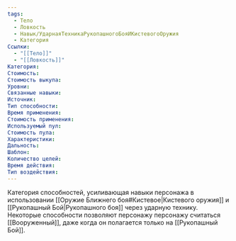 ```yaml
---
tags:
  - Тело
  - Ловкость
  - Навык/УдарнаяТехникаРукопашногоБояИКистевогоОружия
  - Категория
Ссылки:
  - "[[Тело]]"
  - "[[Ловкость]]"
Категория: 
Стоимость:
Стоимость выкупа:
Уровни:
Связанные навыки:
Источник:
Тип способности:
Время применения:
Стоимость применения:
Используемый пул:
Стоимость пула:
Характеристики:
Дальность:
Шаблон:
Количество целей:
Время действия:
Тип воздействия:
---
```

Категория способностей, усиливающая навыки персонажа в использовании [[Оружие Ближнего боя#Кистевое|Кистевого оружия]] и [[Рукопашный Бой|Рукопашного боя]] через ударную технику. Некоторые способности позволяют персонажу персонажу считаться [[Вооруженный]], даже когда он полагается только на [[Рукопашный Бой]]. 